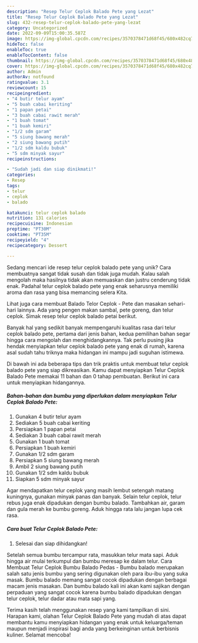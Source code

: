 ```yaml
---
description: "Resep Telur Ceplok Balado Pete yang Lezat"
title: "Resep Telur Ceplok Balado Pete yang Lezat"
slug: 432-resep-telur-ceplok-balado-pete-yang-lezat
category: Uncategorized
date: 2022-09-09T15:00:35.587Z
image: https://img-global.cpcdn.com/recipes/3570378471d68f45/680x482cq70/telur-ceplok-balado-pete-foto-resep-utama.jpg
hideToc: false
enableToc: true
enableTocContent: false
thumbnail: https://img-global.cpcdn.com/recipes/3570378471d68f45/680x482cq70/telur-ceplok-balado-pete-foto-resep-utama.jpg
cover: https://img-global.cpcdn.com/recipes/3570378471d68f45/680x482cq70/telur-ceplok-balado-pete-foto-resep-utama.jpg
author: Admin
authorAv: notfound
ratingvalue: 3.1
reviewcount: 15
recipeingredient:
- "4 butir telur ayam"
- "5 buah cabai keriting"
- "1 papan petai"
- "3 buah cabai rawit merah"
- "1 buah tomat"
- "1 buah kemiri"
- "1/2 sdm garam"
- "5 siung bawang merah"
- "2 siung bawang putih"
- "1/2 sdm kaldu bubuk"
- "5 sdm minyak sayur"
recipeinstructions:

- "Sudah jadi dan siap dinikmati!"
categories:
- Resep
tags:
- telur
- ceplok
- balado

katakunci: telur ceplok balado 
nutrition: 131 calories
recipecuisine: Indonesian
preptime: "PT30M"
cooktime: "PT35M"
recipeyield: "4"
recipecategory: Dessert

---
```





Sedang mencari ide resep telur ceplok balado pete yang unik? Cara membuatnya sangat tidak susah dan tidak juga mudah. Kalau salah mengolah maka hasilnya tidak akan memuaskan dan justru cenderung tidak enak. Padahal telur ceplok balado pete yang enak seharusnya memiliki aroma dan rasa yang bisa memancing selera Kita.





Lihat juga cara membuat Balado Telor Ceplok - Pete dan masakan sehari-hari lainnya. Ada yang pengen makan sambal, pete goreng, dan telur ceplok. Simak resep telur ceplok balado petai berikut.

Banyak hal yang sedikit banyak mempengaruhi kualitas rasa dari telur ceplok balado pete, pertama dari jenis bahan, kedua pemilihan bahan segar hingga cara mengolah dan menghidangkannya. Tak perlu pusing jika hendak menyiapkan telur ceplok balado pete yang enak di rumah, karena asal sudah tahu triknya maka hidangan ini mampu jadi suguhan istimewa.






Di bawah ini ada beberapa tips dan trik praktis untuk membuat telur ceplok balado pete yang siap dikreasikan. Kamu dapat menyiapkan Telur Ceplok Balado Pete memakai 11 bahan dan 0 tahap pembuatan. Berikut ini cara untuk menyiapkan hidangannya.

<!--inarticleads1-->

##### Bahan-bahan dan bumbu yang diperlukan dalam menyiapkan Telur Ceplok Balado Pete:

1. Gunakan 4 butir telur ayam
1. Sediakan 5 buah cabai keriting
1. Persiapkan 1 papan petai
1. Sediakan 3 buah cabai rawit merah
1. Gunakan 1 buah tomat
1. Persiapkan 1 buah kemiri
1. Gunakan 1/2 sdm garam
1. Persiapkan 5 siung bawang merah
1. Ambil 2 siung bawang putih
1. Gunakan 1/2 sdm kaldu bubuk
1. Siapkan 5 sdm minyak sayur


Agar mendapatkan telur ceplok yang masih lembut setengah matang kuningnya, gunakan minyak panas dan banyak. Selain telur ceplok, telur rebus juga enak dipadukan dengan bumbu balado. Tambahkan air, garam dan gula merah ke bumbu goreng. Aduk hingga rata lalu jangan lupa cek rasa. 

<!--inarticleads2-->

##### Cara buat Telur Ceplok Balado Pete:


1. Selesai dan siap dihidangkan!

Setelah semua bumbu tercampur rata, masukkan telur mata sapi. Aduk hingga air mulai terkumpul dan bumbu meresap ke dalam telur. Cara Membuat Telur Ceplok Bumbu Balado Pedas - Bumbu balado merupakan salah satu jenis bumbu yang sering digunakan oleh para ibu-ibu yang suka masak. Bumbu balado memang sangat cocok dipadukan dengan berbagai macam jenis masakan. Dan bumbu balado kali ini akan kami sajikan dengan perpaduan yang sangat cocok karena bumbu balado dipadukan dengan telur ceplok, telur dadar atau mata sapi yang. 

Terima kasih telah menggunakan resep yang kami tampilkan di sini. Harapan kami, olahan Telur Ceplok Balado Pete yang mudah di atas dapat membantu kamu menyiapkan hidangan yang enak untuk keluarga/teman maupun menjadi inspirasi bagi anda yang berkeinginan untuk berbisnis kuliner. Selamat mencoba!
